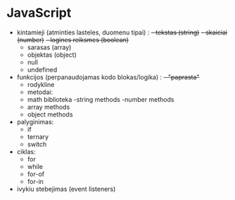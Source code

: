 # JavaScript

- kintamieji (atminties lasteles, duomenu tipai) :
    ~~- tekstas (string)~~
    ~~- skaiciai (number)~~
    ~~- logines reiksmes (boolean)~~
    - sarasas (array)
    - objektas (object)
    - null
    - undefined
- funkcijos (perpanaudojamas kodo blokas/logika) :
    ~~- "paprasta"~~
    - rodykline
    - metodai:
    - math biblioteka
    -string methods
    -number methods
    - array methods
    - object methods
- palyginimas:
    - if
    - ternary
    - switch
- ciklas:
    - for
    - while
    - for-of
    - for-in
- ivykiu stebejimas (event listeners)
